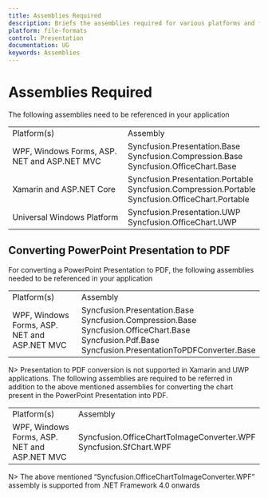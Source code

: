 ```yaml
---
title: Assemblies Required
description: Briefs the assemblies required for various platforms and frameworks.
platform: file-formats
control: Presentation
documentation: UG
keywords: Assemblies
---
```

# Assemblies Required

The following assemblies need to be referenced in your application
<table>
<tr>
<td>
Platform(s)<br/>
</td>
<td>
Assembly<br/>
</td>
</tr>
<tr>
<td>
WPF, Windows Forms, ASP. NET and ASP.NET MVC<br/>
</td>
<td>
Syncfusion.Presentation.Base<br/>
Syncfusion.Compression.Base<br/>
Syncfusion.OfficeChart.Base<br/>
</td>
</tr>
<tr>
<td>
Xamarin and ASP.NET Core<br/></td><td>
Syncfusion.Presentation.Portable<br/>Syncfusion.Compression.Portable<br/>Syncfusion.OfficeChart.Portable<br/></td></tr>
<tr>
<td>
Universal Windows Platform<br/></td><td>
Syncfusion.Presentation.UWP<br/>Syncfusion.OfficeChart.UWP<br/></td></tr>
</table>

## Converting PowerPoint Presentation to PDF

For converting a PowerPoint Presentation to PDF, the following assemblies needed to be referenced in your application
<table>
<tr>
<td>
Platform(s)<br/>
</td>
<td>
Assembly<br/>
</td>
</tr>
<tr>
<td>
WPF, Windows Forms, ASP. NET and ASP.NET MVC<br/>
</td>
<td>
Syncfusion.Presentation.Base<br/>
Syncfusion.Compression.Base<br/>
Syncfusion.OfficeChart.Base<br/>
Syncfusion.Pdf.Base<br/>
Syncfusion.PresentationToPDFConverter.Base<br/>
</td>
</tr>
</table>
N> Presentation to PDF conversion is not supported in Xamarin and UWP applications.
The following assemblies are required to be referred in addition to the above mentioned assemblies for converting the chart present in the PowerPoint Presentation into PDF.
<table>
<tr>
<td>
Platform(s)<br/>
</td>
<td>
Assembly<br/>
</td>
</tr>
<tr>
<td>
WPF, Windows Forms, ASP. NET and ASP.NET MVC</br>
</td>
<td>
Syncfusion.OfficeChartToImageConverter.WPF<br/>
Syncfusion.SfChart.WPF<br/>
</td>
</tr>
</table>
N> The above mentioned “Syncfusion.OfficeChartToImageConverter.WPF” assembly is supported from .NET Framework 4.0 onwards
